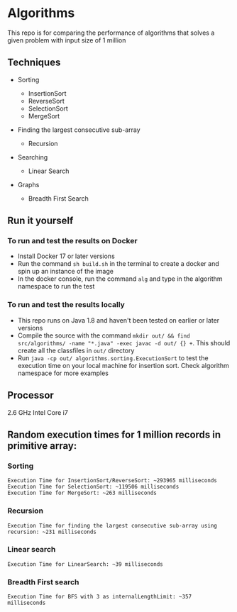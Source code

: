 # Algorithms

This repo is for comparing the performance of algorithms that solves a given problem with input size of 1 million

## Techniques

* Sorting
    * InsertionSort
    * ReverseSort
    * SelectionSort
    * MergeSort

* Finding the largest consecutive sub-array
     * Recursion

* Searching
     * Linear Search

* Graphs
     * Breadth First Search

## Run it yourself
### To run and test the results on Docker
* Install Docker 17 or later versions
* Run the command `sh build.sh` in the terminal to create a docker and spin up an instance of the image
* In the docker console, run the command `alg` and type in the algorithm namespace to run the test

### To run and test the results locally
* This repo runs on Java 1.8 and haven't been tested on earlier or later versions
* Compile the source with the command `mkdir out/ && find src/algorithms/ -name "*.java" -exec javac -d out/ {} +`. This should create all the classfiles in `out/` directory
* Run `java -cp out/ algorithms.sorting.ExecutionSort` to test the execution time on your local machine for insertion sort. Check algorithm namespace for more examples

## Processor
2.6 GHz Intel Core i7

## Random execution times for 1 million records in primitive array:

### Sorting

```
Execution Time for InsertionSort/ReverseSort: ~293965 milliseconds
Execution Time for SelectionSort: ~119506 milliseconds
Execution Time for MergeSort: ~263 milliseconds
```

### Recursion

```
Execution Time for finding the largest consecutive sub-array using recursion: ~231 milliseconds
```

### Linear search

```
Execution Time for LinearSearch: ~39 milliseconds
```

### Breadth First search

```
Execution Time for BFS with 3 as internalLengthLimit: ~357 milliseconds
```
